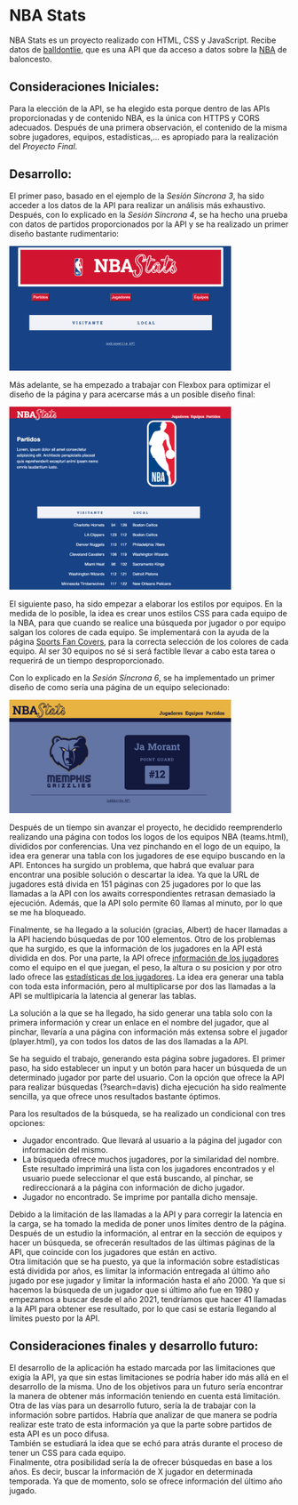 # **NBA Stats**  

NBA Stats es un proyecto realizado con HTML, CSS y JavaScript. Recibe datos de [balldontlie](https://www.balldontlie.io/), que es una API que da acceso a datos sobre la [NBA](https://es.wikipedia.org/wiki/National_Basketball_Association) de baloncesto.

## Consideraciones Iniciales:
Para la elección de la API, se ha elegido esta porque dentro de las APIs proporcionadas y de contenido NBA, es la única con HTTPS y CORS adecuados. Después de una primera observación, el contenido de la misma sobre jugadores, equipos, estadísticas,... es apropiado para la realización del *Proyecto Final*.

## Desarrollo:
El primer paso, basado en el ejemplo de la *Sesión Síncrona 3*, ha sido acceder a los datos de la API para realizar un análisis más exhaustivo. Después, con lo explicado en la *Sesión Síncrona 4*, se ha hecho una prueba con datos de partidos proporcionados por la API y se ha realizado un primer diseño bastante rudimentario:  

<img src="./markdown/primerdiseno.png" alt="drawing" width="400"/>  

Más adelante, se ha empezado a trabajar con Flexbox para optimizar el diseño de la página y para acercarse más a un posible diseño final:  

<img src="./markdown/segundodiseno.png" alt="segundo" width="400"/>  

El siguiente paso, ha sido empezar a elaborar los estilos por equipos. En la medida de lo posible, la idea es crear unos estilos CSS para cada equipo de la NBA, para que cuando se realice una búsqueda por jugador o por equipo salgan los colores de cada equipo. Se implementará con la ayuda de la página [Sports Fan Covers](https://sportsfancovers.com/nba-team-colors/), para la correcta selección de los colores de cada equipo. Al ser 30 equipos no sé si será factible llevar a cabo esta tarea o requerirá de un tiempo desproporcionado.

Con lo explicado en la *Sesión Síncrona 6*, se ha implementado un primer diseño de como sería una página de un equipo selecionado:

<img src="./markdown/disenomem.png" alt="equipo" width="400"/>   

Después de un tiempo sin avanzar el proyecto, he decidido reemprenderlo realizando una página con todos los logos de los equipos NBA (teams.html), divididos por conferencias. Una vez pinchando en el logo de un equipo, la idea era generar una tabla con los jugadores de ese equipo buscando en la API. Entonces ha surgido un problema, que habrá que evaluar para encontrar una posible solución o descartar la idea. Ya que la URL de jugadores está divida en 151 páginas con 25 jugadores por lo que las llamadas a la API con los awaits correspondientes retrasan demasiado la ejecución. Además, que la API solo permite 60 llamas al minuto, por lo que se me ha bloqueado. 

Finalmente, se ha llegado a la solución (gracias, Albert) de hacer llamadas a la API haciendo búsquedas de por 100 elementos. Otro de los problemas que ha surgido, es que la información de los jugadores en la API está dividida en dos. Por una parte, la API ofrece [información de los jugadores](https://www.balldontlie.io/api/v1/players) como el equipo en el que juegan, el peso, la altura o su posicion y por otro lado ofrece las [estadísticas de los jugadores](https://www.balldontlie.io/api/v1/stats). La idea era generar una tabla con toda esta información, pero al multiplicarse por dos las llamadas a la API se multlipicaría la latencia al generar las tablas.

La solución a la que se ha llegado, ha sido generar una tabla solo con la primera información y crear un enlace en el nombre del jugador, que al pinchar, llevaría a una página con información más extensa sobre el jugador (player.html), ya con todos los datos de las dos llamadas a la API. 

Se ha seguido el trabajo, generando esta página sobre jugadores. El primer paso, ha sido establecer un input y un botón para hacer un búsqueda de un determinado jugador por parte del usuario. Con la opción que ofrece la API para realizar búsquedas (?search=davis) dicha ejecución ha sido realmente sencilla, ya que ofrece unos resultados bastante óptimos. 

Para los resultados de la búsqueda, se ha realizado un condicional con tres opciones:
+ Jugador encontrado. Que llevará al usuario a la página del jugador con información del mismo.
+ La búsqueda ofrece muchos jugadores, por la similaridad del nombre. Este resultado imprimirá una lista con los jugadores encontrados y el usuario puede seleccionar el que está buscando, al pinchar, se redireccionará a la página con información de dicho jugador.
+ Jugador no encontrado. Se imprime por pantalla dicho mensaje.  

Debido a la limitación de las llamadas a la API y para corregir la latencia en la carga, se ha tomado la medida de poner unos límites dentro de la página. Después de un estudio la información, al entrar en la sección de equipos y hacer un búsqueda, se ofrecerán resultados de las últimas páginas de la API, que coincide con los jugadores que están en activo.  
Otra limitación que se ha puesto, ya que la información sobre estadísticas está dividida por años, es limitar la información entregada al último año jugado por ese jugador y limitar la información hasta el año 2000. Ya que si hacemos la búsqueda de un jugador que si último año fue en 1980 y empezamos a buscar desde el año 2021, tendríamos que hacer 41 llamadas a la API para obtener ese resultado, por lo que casi se estaría llegando al límites puesto por la API.  

## Consideraciones finales y desarrollo futuro:  
El desarrollo de la aplicación ha estado marcada por las limitaciones que exigía la API, ya que sin estas limitaciones se podría haber ido más allá en el desarrollo de la misma. Uno de los objetivos para un futuro sería encontrar la manera de obtener más información teniendo en cuenta está limitación.
Otra de las vías para un desarrollo futuro, sería la de trabajar con la información sobre partidos. Habría que analizar de que manera se podría realizar este trato de esta información ya que la parte sobre partidos de esta API es un poco difusa.  
También se estudiará la idea que se echó para atrás durante el proceso de tener un CSS para cada equipo.  
Finalmente, otra posibilidad sería la de ofrecer búsquedas en base a los años. Es decir, buscar la información de X jugador en determinada temporada. Ya que de momento, solo se ofrece información del último año jugado.   